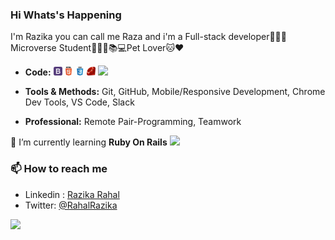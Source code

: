 ### Hi Whats's Happening
I'm Razika you can call me Raza 
and i'm  a Full-stack developer👩🏻‍💻Microverse Student👩🏻‍🎓📚💻Pet Lover🐱❤️

- **Code:**  <code><img height="14" src="https://raw.githubusercontent.com/github/explore/80688e429a7d4ef2fca1e82350fe8e3517d3494d/topics/bootstrap/bootstrap.png"></code>
<code><img height="14" src="https://raw.githubusercontent.com/github/explore/80688e429a7d4ef2fca1e82350fe8e3517d3494d/topics/html/html.png"></code>
<code><img height="14" src="https://raw.githubusercontent.com/github/explore/80688e429a7d4ef2fca1e82350fe8e3517d3494d/topics/css/css.png"></code>
<code><img height="14" src="https://raw.githubusercontent.com/github/explore/80688e429a7d4ef2fca1e82350fe8e3517d3494d/topics/ruby/ruby.png"></code>
<code><img height="14" src="https://www.pngfind.com/pngs/m/74-744138_mysql-logo-png-mysql-transparent-png.png"></code>


 
- **Tools & Methods:** Git, GitHub, Mobile/Responsive Development, Chrome Dev Tools, VS Code, Slack	
- **Professional:** Remote Pair-Programming, Teamwork


 🌱 I’m currently learning **Ruby On Rails** <code><img height="14" src="https://cdn3.iconfinder.com/data/icons/popular-services-brands-vol-2/512/ruby-on-rails-512.png"></code>
 
###   📫 How to reach me	
- Linkedin : [Razika Rahal](https://www.linkedin.com/in/razika-rahal-85539bbb/)
- Twitter: [@RahalRazika](https://twitter.com/RahalRazika)


<img align="left" src="https://github-readme-stats.vercel.app/api/?username=rahalrazika&show_icons=true&hide_border=true" />


<!--
**rahalrazika/rahalrazika** is a ✨ _special_ ✨ repository because its `README.md` (this file) appears on your GitHub profile.

Here are some ideas to get you started:

- 🔭 I’m currently working on ...
- 🌱 I’m currently learning ...
- 👯 I’m looking to collaborate on ...
- 🤔 I’m looking for help with ...
- 💬 Ask me about ...
- 📫 How to reach me: ...
- 😄 Pronouns: ...
- ⚡ Fun fact: ...
-->
